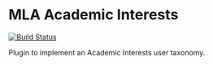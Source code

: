 # MLA Academic Interests

[![Build Status](https://travis-ci.org/mlaa/mla-academic-interests.svg)](https://travis-ci.org/mlaa/mla-academic-interests)

Plugin to implement an Academic Interests user taxonomy.
